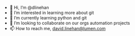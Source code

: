 - 👋 Hi, I’m @dlinehan
- 👀 I’m interested in learning more about git 
- 🌱 I’m currently learning python and git
- 💞️ I’m looking to collaborate on our orgs automation projects
- 📫 How to reach me, david.linehan@lumen.com

<!---
dlinehan/dlinehan is a ✨ special ✨ repository because its `README.md` (this file) appears on your GitHub profile.
You can click the Preview link to take a look at your changes.
--->
